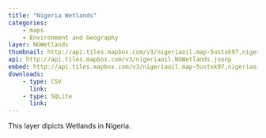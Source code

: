 ```yaml
---
title: "Nigeria Wetlands"
categories: 
    - maps
    - Environment and Geography
layer: NGWetlands
thumbnail: http://api.tiles.mapbox.com/v3/nigeriaoil.map-5ustxk97,nigeriaoil.NGWetlands/7/66/61.png
api: http://api.tiles.mapbox.com/v3/nigeriaoil.NGWetlands.jsonp
embed: http://api.tiles.mapbox.com/v3/nigeriaoil.map-5ustxk97,nigeriaoil.NGWetlands.html
downloads:
    - type: CSV
      link: 
    - type: SQLite
      link: 
---
```


This layer dipicts Wetlands in Nigeria.
